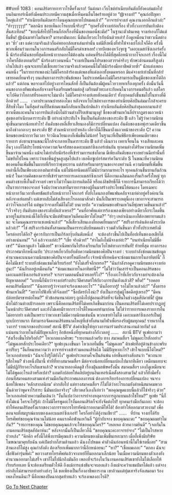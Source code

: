 ##บทที่ 1083 : คอนเสิร์ตรายการวาไรตี้ครั้งแรก!
วันต่อมา
เว็บไซต์ทำเนียบอันดับก็ยังคงล่มต่อไป
บนอินเทอร์เน็ตยังมีคนประเภทมีความสุขเมื่อเห็นคนอื่นโชคร้ายอยู่ด้วย
“@จางเย่!”
“คุณก่อปัญหาใหญ่แล้ว!”
“ทำเนียบอันดับดาราโดนคุณลบหายไปหมดแล้ว!”
“อาจารย์จางเย่ คุณงานงอกอีกแล้วล่ะ”
“ฮ่าๆๆๆๆๆๆ!”
“ตลกฉิบ ชอบเห็นอะไรแบบนี้จริงๆ!”
“ทุกครั้งที่จางเย่ก่อเรื่อง ทั่วทั้งวงการบันเทิงต้องสั่นสะเทือน!”
“ชอบนิสัยไปที่ไหนก็ก่อเรื่องที่นั่นของหมอนี่ชะมัด!”
ในฐานะตัวต้นเหตุ จางเย่เองก็ได้แต่ยิ้มขื่น!
@ฉันมาทำไมกันหา?
มารดามันเถอะ นี่มันเกี่ยวอะไรกับฉันด้วยเล่า!
ถึงดูเหมือนว่าชาวเน็ตต่างมา ‘ซ้ำ’ เขา แต่ความจริงแล้วก็แค่หยอกล้อเขาเล่นเท่านั้น
แต่มีสิ่งหนึ่งที่ทำให้จางเย่โล่งใจก็คือ ครั้งนี้พวกเพื่อนร่วมงานในวงการดนตรีกลับไม่มีใครด่าเขาเลย!
เวยป๋อของหวังจุยซู “เดอะแมสก์ซิงเกอร์ครั้งนี้ นักร้องที่ฉันชอบที่สุดคือหน้ากากดอกไม้ต้องฝน แต่คนที่ร้องได้ดีที่สุดคือหน้ากากโจ๊กเกอร์ เรื่องนี้ไม่ว่าใครก็ต้องยอมรับ!”
นักร้องสาวคนหนึ่ง “จางเย่เป็นคนโปรดของสวรรค์จริงๆ ทักษะด้านดนตรีสูงส่งเกินไปแล้ว คุณจะแทบไม่เชื่อเลยว่าความจริงแล้วคนคนนี้ไม่ใช่นักร้องมืออาชีพด้วยซ้ำ”
นักแต่งเพลงคนหนึ่ง “ในรายการเพลงน่ะไม่มีใครกล้าร้องแต่เพลงที่แต่งเองทั้งหมดหรอก มีแค่จางเย่เท่านั้นที่กล้า! เขายอดเยี่ยมจริงๆ บนเส้นทางการประพันธ์เพลง ในประเทศนี้คงไม่มีใครสามารถเป็นคู่มือของเขาได้อีกแล้ว!”
แต่ก่อน พอจางเย่ไปอยู่วงการไหนสักที่ ก็เป็นอันต้องมีผู้คนโวยวายหาเรื่องทุกครั้ง ดังนั้นวันนี้คนของกองทัพแฟนคลับจางเย่จึงเตรียมพร้อมต่อสู้ เตรียมตัวทะเลาะกับคนในวงการดนตรีแล้ว แต่ใครจะไปคิดว่าโอกาสที่รอคอยจะไม่มาถึง ไม่มีใครด่าจางเย่เลยสักคนเดียว! ทั้งทุกคนยังชื่นชมไปในทางที่ดีอีกด้วย!
……
 
เวลาประมาณบ่ายสองโมง หลังจากเว็บไซต์ทางการของทำเนียบศิลปินล่มมาใกล้จะครบสี่สิบชั่วโมง ในที่สุดส่วนที่ปิดซ่อมแซมก็กลับมาเป็นปกติแล้ว
ทำเนียบอันดับศิลปินล่าสุดออกมาแล้ว!
ชาวเน็ตและคนในวงการบันเทิงนับไม่ถ้วนต่างก็รีบเข้ามามุงดู!
ชื่อของฟ่านเหวินลี่ปรากฏตรงแถวหน้าสุดของทำเนียบดาราระดับ B อย่างน่าประทับใจ ขึ้นเป็นอันดับสองของระดับ B แล้ว ไม่รู้ว่าความนิยมพุ่งขึ้นมามากน้อยเท่าไร!
อันดับของหลี่เสี่ยวเสียนเองก็มีการเปลี่ยนแปลง อันดับของเธอพุ่งรวดเดียวขึ้นมาถึงช่วงกลางๆ ของระดับ B!
ส่วนหน้ากากปวยเล้ง เลี่ยวอี้ฉีก็ขึ้นมาถึงแถวหน้าของระดับ C!
ความนิยมของหน้ากากวันเวลา จ้าวฉีเฉวียนเองก็เพิ่มขึ้นไม่น้อย!
ในฐานะที่เป็นพิธีกรเพียงคนเดียวของรายการ ต่งซานซานขณะนี้ใกล้จะกลายเป็นดาราระดับ B แล้ว!
เฉินกวง เหยาเจี้ยนไฉ จางเสียและคนอื่นๆ เองก็ได้ประโยชน์จากความเจิดจรัสของเดอะแมสก์ซิงเกอร์เช่นกัน ทุกคนต่างได้รับความนิยมเพิ่มขึ้นมาจำนวนหนึ่ง แม้จะไม่เท่ากับนักร้องที่เข้าร่วมการแข่งก็ตาม
มีเพียงอันดับของจางหย่วนฉีเท่านั้นที่ไม่ขยับไปไหน เพราะว่าเธอขึ้นสู่จุดสูงสุดไปแล้ว เธอคือซูเปอร์สตาร์ควีนระดับ S ในขณะที่ความนิยมของคนอื่นเพิ่มขึ้นในแบบที่เรียกว่าพุ่งทะยาน แต่สำหรับมาตรฐานของจางหย่วนฉี ความนิยมที่เพิ่มขึ้นเหล่านี้ก็เป็นเพียงละอองฝนเท่านั้น แม้ไม่น้อยนิดแต่ก็ไม่นับว่ามากมายอะไร
ทุกคนล้วนชื่นบานกันถ้วนหน้า!
ในความคิดของดาราที่เข้าร่วมรายการเดอะแมสก์ซิงเกอร์ นี่คืองานเฉลิมฉลองรื่นเริงครั้งใหญ่ ทุกคนต่างซาบซึ้งในตัวจางเย่ เพราะไม่ว่าในแง่การผลิตก็ดี หรือแง่ลิขสิทธิ์ก็ดี รายการนี้สามารถเรียกได้ว่าเป็นรายการของจางเย่ จึงนับว่าพวกเขายืมรายการของผู้อื่นมาสร้างประโยชน์ให้ตนเอง โดยเฉพาะหน้ากากวันเวลาที่เคยขัดแย้งกับหน้ากากโจ๊กเกอร์ ทั้งยังโดนกองทัพแฟนคลับจางเย่ด่าอยู่ครึ่งค่อนวันหลังจางเย่เผยตัว แต่เขากลับไม่ส่งเสียงอะไรออกมาสักคำ นั่นก็เป็นเพราะเหตุนี้เอง เขาอาจจะสามารถด่าว่าโจ๊กเกอร์ได้ แต่พูดว่าจางเย่ไม่ดีไม่ได้!
บนเวยป๋อ
“ความนิยมของฟ่านเหวินลี่พุ่งพรวดขึ้นมาแล้ว!”
“เร็วจริงๆ อันดับสองของระดับบีแล้วเหรอ?”
“คนที่อาศัยแค่การร้องเพลงเพียงอย่างเดียวก็กระโดดขึ้นมาอยู่ในตำแหน่งนี้ได้ก็เห็นจะมีแต่ฟ่านเหวินลี่คนเดียวใช่ไหม?”
“ฮ่าๆ เหล่าเฉินเองก็ต้องพยายามแล้วนะ จะโดนคุณภรรยาแซงหน้าแล้ว!”
“หลี่เสี่ยวเสียนเองก็ยอดเยี่ยมมาก!”
“สปริงการ์เด้นต้องดังระเบิดแล้วล่ะ!”
“ใช่ สปริงการ์เด้นทั้งสามคนเป็นดาราระดับบีหมดแล้ว รวมตัวกันขึ้นมา ทั่วทั้งประเทศยังมีใครต่อกรได้อีก? คู่ควรกับการเป็นเกิร์ลกรุ๊บอันดับหนึ่ง!　จะต้องก้าวขึ้นไปเป็นท็อปเท็นของเอเชียได้อย่างแน่นอน!”
“เอ๋ แล้วจางเย่ล่ะ?”
“เชี่ย จริงด้วย!”
“ทำไมถึงไม่มีจางเย่ล่ะ?”
“บนทำเนียบไม่มีชื่อเขา!”
“ฉันหาดูแล้ว ไม่มีเลย!”
ชาวเน็ตพากันไปร้องเรียนกับเว็บไซต์ทางการทันที!
ท้ายที่สุด ทางการลงประกาศมาอีกหนึ่งฉบับ
‘ประกาศเกี่ยวกับอับดับความนิยมของศิลปินจางเย่ : ระบบกำลังซ่อมแซมข้อมูล คำนวณคะแนนความนิยมของศิลปินจางเย่ใหม่อีกครั้ง เจ้าหน้าที่เทคนิคจะซ่อมแซมภายในอาทิตย์นี้’
ก็คือไม่มีเขา!
ระบบยังซ่อมแซมไม่เรียบร้อย!
“ยังไม่เสร็จอีกเหรอ?”
“ฉันกำลังรอดูความนิยมของจางเย่อยู่นะ!”
“ฉันก็รออยู่เหมือนกัน”
“ซ่อมแซมภายในอาทิตย์นี้?”
“ไม่ใช่ว่าวันเสาร์จะเป็นคอนเสิร์ตของเดอะแมสก์ซิงเกอร์แล้วเหรอ? จะรอรวมตอนนั้นด้วยเลยรึไง?”
“เรื่องอะไรที่เกี่ยวกับจางเย่จะต้องเกิดปัญหาตลอด!”
“แบบนี้ก็นับว่าจางเย่สร้างประวัติศาสตร์ให้กับวงการบันเทิงแล้วสิ? พรืด!”
“รอคอยคอนเสิร์ตนี้มาก!”
“ฉันอยากรู้ว่าจางเย่จะร้องเพลงอะไร””
“ฉันก็อยากรู้! รอไม่ไหวแล้วล่ะ!”
“ตั้งตารอฟ่านเหวินลี่!”
“อยากไปฟังที่เวทีจังเลย!”
“ซื้อบัตรยังไงน่ะ? ยังเป็นการสุ่มผู้โชคดีอยู่เหรอ?”
“มีคนปล่อยบัตรขายต่อไหม?”
หัวข้อสนทนาค่อยๆ ถูกดึงไปสู่คอนเสิร์ตที่จะจัดขึ้นในช่วงสุดสัปดาห์นี้!
ผู้ชมนับไม่ถ้วนต่างเฝ้ารอคอย เพราะนี่คือคอนเสิร์ตที่ไม่เคยเกิดขึ้นมาก่อน เป็นคอนเสิร์ตที่ไม่เคยปรากฏอยู่ในหน้าประวัติศาสตร์ และยังไม่เคยมีรายการวาไรตี้ไหนเคยทำมาก่อน ไม่ใช่ว่ารายการเพลงรายการอื่นไม่อยากทำ แต่เป็นเพราะว่าพวกเขาไม่มีความนิยมเช่นนั้น พวกเขาทำไม่ได้ เดอะแมสก์ซิงเกอร์เป็นผู้บุกเบิกรายแรก ที่สามารถจัดคอนเสิร์ตขนาดใหญ่ที่เช่าทั้งสนามกีฬาเพื่อรองรับผู้ชมทุกคน!
รายแรกในวงการ!
รายแรกของประเทศ!
สถานี BTV ส่งคำเชิญให้ทุกวงการมาร่วมประสานงานด้วยกัน!
แต่แน่นอนว่าภายในยังมีปัญหาเล็กๆ อีกข้อหนึ่งที่ทุกคนต่างก็กังวลอยู่
……
 
สถานี BTV
หูเฟยถามว่า “ส่งเรื่องขึ้นไปหรือยัง?”
โหวเกอผงกศีรษะ “รายงานแล้วครับ ทาง สมาคมสื่อฯ ไม่พูดอะไรสักอย่าง”
“ไม่พูดเลยสักประโยคเดียว?” หูเฟยงุนงงขึ้นมา
โหวเกอยิ้มขื่น “ไม่พูดเลย”
ต้าเฟยที่อยู่ด้านข้างกะพริบตาปริบๆ “งั้นก็หมายความว่า อาจารย์จางเข้าร่วมคอนเสิร์ตได้ ไม่มีปัญหาอะไร? เข้าใจแบบนี้ได้ไหม?”
โหวเกอส่ายหน้า “ฉันจะไปรู้ได้ยังไง”
หูเฟยประหลาดใจเป็นล้นพ้น เอ่ยขึ้นอย่างสับสนว่า “พวกนายรู้สึกไหม? ช่วงหนึ่งปีมานี้ ท่าทีที่ทางสมาคมสื่อฯ มีต่อจางน้อยเปลี่ยนแปลงไปมากทีเดียว เหมือนแทบจะไม่มีปฏิกิริยาอะไรกับเขาแล้ว? พวกนายลองคิดดูสิ เรื่องฝุ่นมลพิษครั้งนั้น สมาคมสื่อฯ เองก็ดูเหมือนจะไม่ได้พูดอะไรแล้วหรือเปล่า? แถมยังปล่อยให้คลิปอยู่บนอินเทอร์เน็ตตั้งสองสามวัน! แล้วก็ยังมีครั้งก่อนที่สมาคมสองสามแห่งร่วมมือกันประกาศแถลงการณ์ ต้องการเรียกร้องการเปลี่ยนแปลง จนจางน้อยใช้เพลง ‘หลักสากลนิยม’ ด่ากลับไป แต่ทางสมาคมสื่อฯ ก็ไม่ได้ว่าอะไรแถมยังตำหนิสมาคมพวกนั้นด้วยว่าพูดจาไร้สาระ นี่มันแปลกจริงๆ”
เสี่ยวหลวี่เองก็เอ่ยว่า “พอคุณพูดแบบนี้แล้วก็ใช่จริงๆ ด้วย”
โหวเกอเอ่ยด้วยความตื่นเต้นว่า “งั้นก็แปลว่าอาจารย์จางหลุดจากการถูกแบนแล้วใช่ไหม?”
หูเฟย “นี่ก็ยังไม่แน่ ใครจะไปรู้ล่ะ ถ้าไม่มีใครพูดอะไรงั้นคอนเสิร์ตก็จะยังจัดต่อไป! ทุกคนเร่งมือกันเถอะ จะต้องทำให้คอนเสิร์ตครั้งแรกของวงการรายการโทรทัศน์เราออกมาดีให้ได้! ต้องทำให้ออกมาสวยงาม! เพื่อตอนจบที่สมบูรณ์แบบของเดอะแมสก์ซิงเกอร์! ใครก็อย่าได้อู้งานเชียว!”
……
 
ที่บ้าน
จางเย่ได้รับโทรศัพท์ขอบคุณจำนวนไม่น้อย
คนแรกคือฟ่านเหวินลี่
“ผู้กำกับจาง ขอบคุณนะตะ”
“ขอบคุณผมทำไมกัน?”
“รายการของคุณ ไม่ขอบคุณคุณแล้วจะให้ขอบคุณใคร?”
“เหอเหอ ด้วยความยินดี”
“เจอกันในงานคอนเสิร์ตสุดสัปดาห์นะ”
หลังจากนั้นก็เป็นเลี่ยวอี้ฉี
“ขอบคุณนะคะอาจารย์จาง”
“ไม่เป็นไรสหายปวยเล้ง”
“คิกคิก ครั้งนี้ได้พึ่งบารมีคุณแล้ว ความนิยมของฉันเพิ่มขึ้นเยอะมาก เมื่อกี้เพิ่งมีบริษัทโฆษณามาคุยกับฉัน แค่เปิดปากก็สามล้านแล้ว ฉันงงไปหมด ค่าตัวฉันก่อนหน้านี้ไม่ใช่เรตนี้เลย”
“สามล้านเองก็ไม่สูง คุณกำลังดัง ต้องเรียกเพิ่มมากกว่านี้อีกหน่อยนะ”
“หา?”
“เชื่อผมเถอะ”
“ตกลง ฉันจะเชื่อฟังคำรุ่นพี่ค่ะ”
พอวางสายโทรศัพท์แล้วจางกเย่ก็ยิ้มออกมาเล็กน้อย
ในเมื่อความนิยมของตัวเองยังคำนวณออกมาไม่เสร็จ เขาก็ไม่ไปนึกถึงมันอีก เพลงที่จะร้องในวันงานคอนเสิร์ตเขายังไม่ได้เลือกให้เรียบร้อยเลย นี่จะต้องเตรียมตัวให้ดี ถึงแม้การแข่งขันจะจบลงแล้ว ถึงแม้จะคว้าแชมป์มาได้แล้ว แต่จางเย่กลับไม่สามารถทำอย่างส่งๆ ได้ ขอเพียงเป็นเรื่องอาชีพการงาน เขาล้วนแต่ทุ่มเทจริงจังเสมอมา
ร้องเพลงไหนดีนะ?
นี่คือเพลงปิดฉากสุดท้ายแล้ว จะร้องเพลงอะไรดี?
 
 


[Go To Next Chapter]( ./184.md)